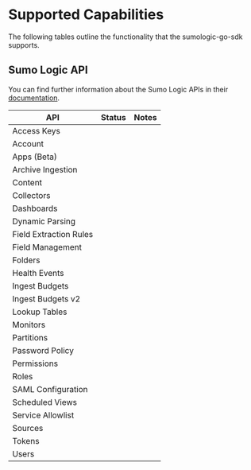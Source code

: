# Supported Capabilities

The following tables outline the functionality that the sumologic-go-sdk supports.

## Sumo Logic API

You can find further information about the Sumo Logic APIs in their [documentation](https://help.sumologic.com/APIs).

| API | Status | Notes |
| --- | --- | --- |
| Access Keys | | |
| Account | | |
| Apps (Beta) | | |
| Archive Ingestion | | |
| Content | | |
| Collectors | | |
| Dashboards | | |
| Dynamic Parsing | | |
| Field Extraction Rules | | |
| Field Management | | |
| Folders | | |
| Health Events | | |
| Ingest Budgets | | |
| Ingest Budgets v2 | | |
| Lookup Tables | | | 
| Monitors | | |
| Partitions | | |
| Password Policy | | |
| Permissions | | |
| Roles | | |
| SAML Configuration | | |
| Scheduled Views | | |
| Service Allowlist | | |
| Sources | | |
| Tokens | | |
| Users | | |
